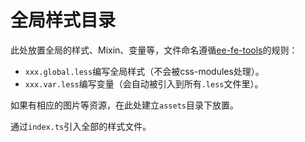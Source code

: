 # 全局样式目录

此处放置全局的样式、Mixin、变量等，文件命名遵循[ee-fe-tools](http://icode.baidu.com/repos/baidu/ee-fe/ee-fe-tools/tree/master)的规则：

- `xxx.global.less`编写全局样式（不会被css-modules处理）。
- `xxx.var.less`编写变量（会自动被引入到所有`.less`文件里）。

如果有相应的图片等资源，在此处建立`assets`目录下放置。

通过`index.ts`引入全部的样式文件。
